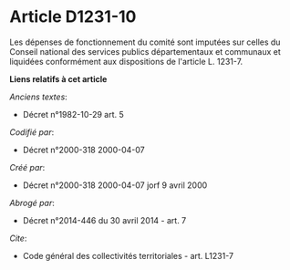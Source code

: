 # Article D1231-10

Les dépenses de fonctionnement du comité sont imputées sur celles du Conseil national des services publics départementaux et
communaux et liquidées conformément aux dispositions de l'article L. 1231-7.

**Liens relatifs à cet article**

_Anciens textes_:

  - Décret n°1982-10-29 art. 5

_Codifié par_:

  - Décret n°2000-318 2000-04-07

_Créé par_:

  - Décret n°2000-318 2000-04-07 jorf 9 avril 2000

_Abrogé par_:

  - Décret n°2014-446 du 30 avril 2014 - art. 7

_Cite_:

  - Code général des collectivités territoriales - art. L1231-7
